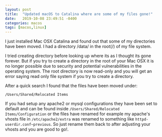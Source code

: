 ```yaml
---
layout: post
title:  "Updated macOS to Catalina where are some of my files gone!"
date:   2019-10-08 23:49:51 -0400
categories: macos
tags: [macos,linux]
---
```

I just installed Mac OSX Catalina and found out that some of my directories have been moved. I had a directory /data/ in the root(/) of my file system. 

I tried creating directory before looking up where its as I thought its gone forever. But if you try to create a directory in the root of your Mac OSX it is no longer possible due to security and potential vulnerabilities in the operating system. The root directory is now read-only and you will get an error saying read only file system if you try to create a directory.

After a quick search I found that the files have been moved under:

`/Users/Shared/Relocated Items`

If you had setup any apache2 or mysql configurations they have been set to default and can be found inside `/Users/Shared/Relocated Items/Configuration` or the files have renamed for example my apache's vhosts file in `/etc/apache2/extra` was renamed to something like `httpd-userdir.conf~previous`. So just rename them back to after adjusting your vhosts and you are good to go!. 

